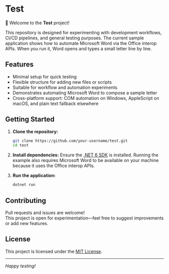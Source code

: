# Test

👋 Welcome to the **Test** project!

This repository is designed for experimenting with development workflows, CI/CD
pipelines, and general testing purposes. The current sample application shows
how to automate Microsoft Word via the Office interop APIs. When you run it,
Word opens and types a small letter line by line.

## Features

- Minimal setup for quick testing
- Flexible structure for adding new files or scripts
- Suitable for workflow and automation experiments
- Demonstrates automating Microsoft Word to compose a sample letter
- Cross-platform support: COM automation on Windows, AppleScript on macOS, and plain text fallback elsewhere

## Getting Started

1. **Clone the repository:**
   ```bash
   git clone https://github.com/your-username/test.git
   cd test
   ```

2. **Install dependencies:**
   Ensure the [.NET 6 SDK](https://dotnet.microsoft.com/en-us/download) is
   installed. Running the example also requires Microsoft Word to be available on
   your machine because it uses the Office interop APIs.

3. **Run the application:**
   ```bash
   dotnet run
   ```

## Contributing

Pull requests and issues are welcome!  
This project is open for experimentation—feel free to suggest improvements or add new features.

## License

This project is licensed under the [MIT License](LICENSE).

---
*Happy testing!*
